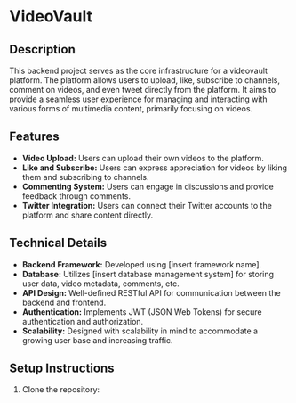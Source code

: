 # VideoVault

## Description

This backend project serves as the core infrastructure for a videovault platform. The platform allows users to upload, like, subscribe to channels, comment on videos, and even tweet directly from the platform. It aims to provide a seamless user experience for managing and interacting with various forms of multimedia content, primarily focusing on videos.

## Features

- **Video Upload:** Users can upload their own videos to the platform.
- **Like and Subscribe:** Users can express appreciation for videos by liking them and subscribing to channels.
- **Commenting System:** Users can engage in discussions and provide feedback through comments.
- **Twitter Integration:** Users can connect their Twitter accounts to the platform and share content directly.

## Technical Details

- **Backend Framework:** Developed using [insert framework name].
- **Database:** Utilizes [insert database management system] for storing user data, video metadata, comments, etc.
- **API Design:** Well-defined RESTful API for communication between the backend and frontend.
- **Authentication:** Implements JWT (JSON Web Tokens) for secure authentication and authorization.
- **Scalability:** Designed with scalability in mind to accommodate a growing user base and increasing traffic.

## Setup Instructions

1. Clone the repository:

